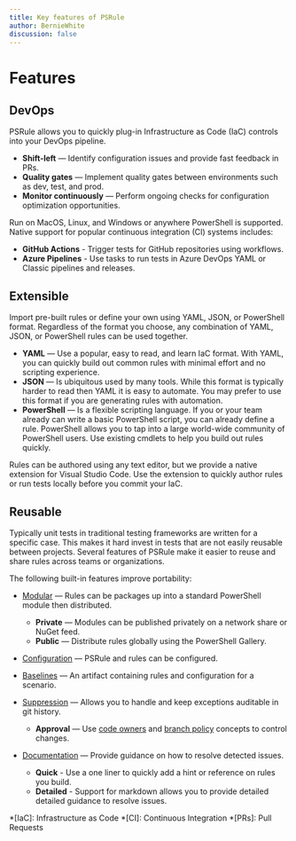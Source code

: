 ```yaml
---
title: Key features of PSRule
author: BernieWhite
discussion: false
---
```


# Features

## DevOps

PSRule allows you to quickly plug-in Infrastructure as Code (IaC) controls into your DevOps pipeline.

- **Shift-left** &mdash; Identify configuration issues and provide fast feedback in PRs.
- **Quality gates** &mdash; Implement quality gates between environments such as dev, test, and prod.
- **Monitor continuously** &mdash; Perform ongoing checks for configuration optimization opportunities.

Run on MacOS, Linux, and Windows or anywhere PowerShell is supported.
Native support for popular continuous integration (CI) systems includes:

- **GitHub Actions** - Trigger tests for GitHub repositories using workflows.
- **Azure Pipelines** - Use tasks to run tests in Azure DevOps YAML or Classic pipelines and releases.

## Extensible

Import pre-built rules or define your own using YAML, JSON, or PowerShell format.
Regardless of the format you choose, any combination of YAML, JSON, or PowerShell rules can be used together.

- **YAML** &mdash; Use a popular, easy to read, and learn IaC format.
  With YAML, you can quickly build out common rules with minimal effort and no scripting experience.
- **JSON** &mdash; Is ubiquitous used by many tools.
  While this format is typically harder to read then YAML it is easy to automate.
  You may prefer to use this format if you are generating rules with automation.
- **PowerShell** &mdash; Is a flexible scripting language.
  If you or your team already can write a basic PowerShell script, you can already define a rule.
  PowerShell allows you to tap into a large world-wide community of PowerShell users.
  Use existing cmdlets to help you build out rules quickly.

Rules can be authored using any text editor, but we provide a native extension for Visual Studio Code.
Use the extension to quickly author rules or run tests locally before you commit your IaC.

## Reusable

Typically unit tests in traditional testing frameworks are written for a specific case.
This makes it hard invest in tests that are not easily reusable between projects.
Several features of PSRule make it easier to reuse and share rules across teams or organizations.

The following built-in features improve portability:

- [Modular][1] &mdash; Rules can be packages up into a standard PowerShell module then distributed.
  - **Private** &mdash; Modules can be published privately on a network share or NuGet feed.
  - **Public** &mdash; Distribute rules globally using the PowerShell Gallery.
- [Configuration][2] &mdash; PSRule and rules can be configured.
- [Baselines][3] &mdash; An artifact containing rules and configuration for a scenario.
- [Suppression][4] &mdash; Allows you to handle and keep exceptions auditable in git history.
  - **Approval** &mdash; Use [code owners][6] and [branch policy][7] concepts to control changes.
- [Documentation][5] &mdash; Provide guidance on how to resolve detected issues.
  - **Quick** - Use a one liner to quickly add a hint or reference on rules you build.
  - **Detailed** - Support for markdown allows you to provide detailed detailed guidance to resolve issues.

  [1]: authoring/packaging-rules.md
  [2]: concepts/PSRule/en-US/about_PSRule_Options.md
  [3]: concepts/PSRule/en-US/about_PSRule_Baseline.md
  [4]: concepts/PSRule/en-US/about_PSRule_Options.md#suppression
  [5]: authoring/writing-rule-help.md
  [6]: https://docs.github.com/repositories/managing-your-repositorys-settings-and-features/customizing-your-repository/about-code-owners
  [7]: https://docs.microsoft.com/azure/devops/repos/git/branch-policies?view=azure-devops&tabs=browser#automatically-include-code-reviewers

*[IaC]: Infrastructure as Code
*[CI]: Continuous Integration
*[PRs]: Pull Requests
